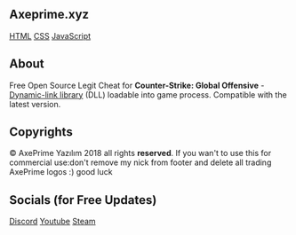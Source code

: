 ## Axeprime.xyz
[HTML](google.com)
[CSS](google.com)
[JavaScript](google.com)

## About
Free Open Source Legit Cheat for **Counter-Strike: Global Offensive** - [Dynamic-link library](https://en.wikipedia.org/wiki/Dynamic-link_library) (DLL) loadable into game process. Compatible with the latest version.


## Copyrights
© AxePrime Yazılım 2018 all rights **reserved**. If you wan't to use this for commercial use:don't remove my nick from footer and delete all trading AxePrime logos :) good luck

## Socials (for Free Updates)
[Discord](https://discord.gg/vprQ47B)
[Youtube](https://www.youtube.com/channel/UC_gNG5B_8Pq7MYsvpqBQ3Og?view_as=subscriber)
[Steam](https://steamcommunity.com/id/xander1337_)
